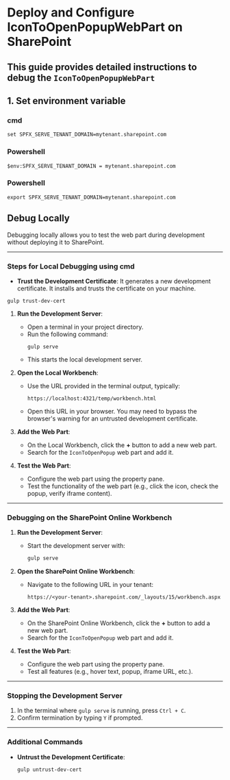 # Deploy and Configure IconToOpenPopupWebPart on SharePoint

This guide provides detailed instructions to debug the `IconToOpenPopupWebPart` 
---

## **1. Set environment variable**
### cmd
` set SPFX_SERVE_TENANT_DOMAIN=mytenant.sharepoint.com `

### Powershell
`$env:SPFX_SERVE_TENANT_DOMAIN = mytenant.sharepoint.com `  

### Powershell
` export SPFX_SERVE_TENANT_DOMAIN=mytenant.sharepoint.com `

## **Debug Locally**

Debugging locally allows you to test the web part during development without deploying it to SharePoint.

---

### **Steps for Local Debugging** using cmd
- **Trust the Development Certificate**:
It generates a new development certificate.
It installs and trusts the certificate on your machine.

` gulp trust-dev-cert `

1. **Run the Development Server**:
   - Open a terminal in your project directory.
   - Run the following command:
     ```
     gulp serve
     ```
   - This starts the local development server.

2. **Open the Local Workbench**:
   - Use the URL provided in the terminal output, typically:
     ```
     https://localhost:4321/temp/workbench.html
     ```
   - Open this URL in your browser. You may need to bypass the browser's warning for an untrusted development certificate.

3. **Add the Web Part**:
   - On the Local Workbench, click the **+** button to add a new web part.
   - Search for the `IconToOpenPopup` web part and add it.

4. **Test the Web Part**:
   - Configure the web part using the property pane.
   - Test the functionality of the web part (e.g., click the icon, check the popup, verify iframe content).

---

### **Debugging on the SharePoint Online Workbench**

1. **Run the Development Server**:
   - Start the development server with:
     ```bash
     gulp serve
     ```

2. **Open the SharePoint Online Workbench**:
   - Navigate to the following URL in your tenant:
     ```
     https://<your-tenant>.sharepoint.com/_layouts/15/workbench.aspx
     ```

3. **Add the Web Part**:
   - On the SharePoint Online Workbench, click the **+** button to add a new web part.
   - Search for the `IconToOpenPopup` web part and add it.

4. **Test the Web Part**:
   - Configure the web part using the property pane.
   - Test all features (e.g., hover text, popup, iframe URL, etc.).

---

### **Stopping the Development Server**

1. In the terminal where `gulp serve` is running, press `Ctrl + C`.
2. Confirm termination by typing `Y` if prompted.

---

### **Additional Commands**

- **Untrust the Development Certificate**:
  ```
  gulp untrust-dev-cert
  ```

